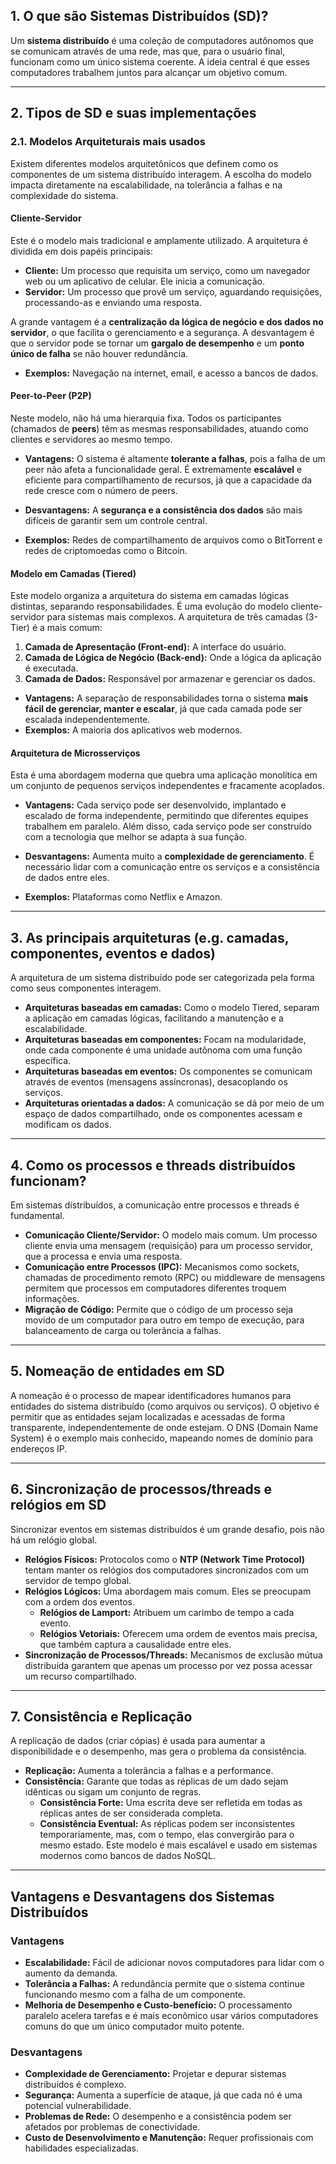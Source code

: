 ## 1. O que são Sistemas Distribuídos (SD)?

Um **sistema distribuído** é uma coleção de computadores autônomos que se comunicam através de uma rede, mas que, para o usuário final, funcionam como um único sistema coerente. A ideia central é que esses computadores trabalhem juntos para alcançar um objetivo comum. 

---

## 2. Tipos de SD e suas implementações

### **2.1. Modelos Arquiteturais mais usados**

Existem diferentes modelos arquitetônicos que definem como os componentes de um sistema distribuído interagem. A escolha do modelo impacta diretamente na escalabilidade, na tolerância a falhas e na complexidade do sistema.

#### **Cliente-Servidor**

Este é o modelo mais tradicional e amplamente utilizado. A arquitetura é dividida em dois papéis principais:

* **Cliente:** Um processo que requisita um serviço, como um navegador web ou um aplicativo de celular. Ele inicia a comunicação.
* **Servidor:** Um processo que provê um serviço, aguardando requisições, processando-as e enviando uma resposta.

A grande vantagem é a **centralização da lógica de negócio e dos dados no servidor**, o que facilita o gerenciamento e a segurança. A desvantagem é que o servidor pode se tornar um **gargalo de desempenho** e um **ponto único de falha** se não houver redundância.

* **Exemplos:** Navegação na internet, email, e acesso a bancos de dados.

#### **Peer-to-Peer (P2P)**

Neste modelo, não há uma hierarquia fixa. Todos os participantes (chamados de **peers**) têm as mesmas responsabilidades, atuando como clientes e servidores ao mesmo tempo.

* **Vantagens:** O sistema é altamente **tolerante a falhas**, pois a falha de um peer não afeta a funcionalidade geral. É extremamente **escalável** e eficiente para compartilhamento de recursos, já que a capacidade da rede cresce com o número de peers.
* **Desvantagens:** A **segurança e a consistência dos dados** são mais difíceis de garantir sem um controle central.

* **Exemplos:** Redes de compartilhamento de arquivos como o BitTorrent e redes de criptomoedas como o Bitcoin.

#### **Modelo em Camadas (Tiered)**

Este modelo organiza a arquitetura do sistema em camadas lógicas distintas, separando responsabilidades. É uma evolução do modelo cliente-servidor para sistemas mais complexos. A arquitetura de três camadas (3-Tier) é a mais comum:

1.  **Camada de Apresentação (Front-end):** A interface do usuário.
2.  **Camada de Lógica de Negócio (Back-end):** Onde a lógica da aplicação é executada.
3.  **Camada de Dados:** Responsável por armazenar e gerenciar os dados.

* **Vantagens:** A separação de responsabilidades torna o sistema **mais fácil de gerenciar, manter e escalar**, já que cada camada pode ser escalada independentemente.
* **Exemplos:** A maioria dos aplicativos web modernos.

#### **Arquitetura de Microsserviços**

Esta é uma abordagem moderna que quebra uma aplicação monolítica em um conjunto de pequenos serviços independentes e fracamente acoplados.

* **Vantagens:** Cada serviço pode ser desenvolvido, implantado e escalado de forma independente, permitindo que diferentes equipes trabalhem em paralelo. Além disso, cada serviço pode ser construído com a tecnologia que melhor se adapta à sua função.
* **Desvantagens:** Aumenta muito a **complexidade de gerenciamento**. É necessário lidar com a comunicação entre os serviços e a consistência de dados entre eles.

* **Exemplos:** Plataformas como Netflix e Amazon.

---

## 3. As principais arquiteturas (e.g. camadas, componentes, eventos e dados)

A arquitetura de um sistema distribuído pode ser categorizada pela forma como seus componentes interagem.

* **Arquiteturas baseadas em camadas:** Como o modelo Tiered, separam a aplicação em camadas lógicas, facilitando a manutenção e a escalabilidade.
* **Arquiteturas baseadas em componentes:** Focam na modularidade, onde cada componente é uma unidade autônoma com uma função específica.
* **Arquiteturas baseadas em eventos:** Os componentes se comunicam através de eventos (mensagens assíncronas), desacoplando os serviços.
* **Arquiteturas orientadas a dados:** A comunicação se dá por meio de um espaço de dados compartilhado, onde os componentes acessam e modificam os dados.

---

## 4. Como os processos e threads distribuídos funcionam?

Em sistemas distribuídos, a comunicação entre processos e threads é fundamental.

* **Comunicação Cliente/Servidor:** O modelo mais comum. Um processo cliente envia uma mensagem (requisição) para um processo servidor, que a processa e envia uma resposta.
* **Comunicação entre Processos (IPC):** Mecanismos como sockets, chamadas de procedimento remoto (RPC) ou middleware de mensagens permitem que processos em computadores diferentes troquem informações.
* **Migração de Código:** Permite que o código de um processo seja movido de um computador para outro em tempo de execução, para balanceamento de carga ou tolerância a falhas.

---

## 5. Nomeação de entidades em SD

A nomeação é o processo de mapear identificadores humanos para entidades do sistema distribuído (como arquivos ou serviços). O objetivo é permitir que as entidades sejam localizadas e acessadas de forma transparente, independentemente de onde estejam. O DNS (Domain Name System) é o exemplo mais conhecido, mapeando nomes de domínio para endereços IP.

---

## 6. Sincronização de processos/threads e relógios em SD

Sincronizar eventos em sistemas distribuídos é um grande desafio, pois não há um relógio global.

* **Relógios Físicos:** Protocolos como o **NTP (Network Time Protocol)** tentam manter os relógios dos computadores sincronizados com um servidor de tempo global.
* **Relógios Lógicos:** Uma abordagem mais comum. Eles se preocupam com a ordem dos eventos.
    * **Relógios de Lamport:** Atribuem um carimbo de tempo a cada evento.
    * **Relógios Vetoriais:** Oferecem uma ordem de eventos mais precisa, que também captura a causalidade entre eles.
* **Sincronização de Processos/Threads:** Mecanismos de exclusão mútua distribuída garantem que apenas um processo por vez possa acessar um recurso compartilhado.

---

## 7. Consistência e Replicação

A replicação de dados (criar cópias) é usada para aumentar a disponibilidade e o desempenho, mas gera o problema da consistência.

* **Replicação:** Aumenta a tolerância a falhas e a performance.
* **Consistência:** Garante que todas as réplicas de um dado sejam idênticas ou sigam um conjunto de regras.
    * **Consistência Forte:** Uma escrita deve ser refletida em todas as réplicas antes de ser considerada completa.
    * **Consistência Eventual:** As réplicas podem ser inconsistentes temporariamente, mas, com o tempo, elas convergirão para o mesmo estado. Este modelo é mais escalável e usado em sistemas modernos como bancos de dados NoSQL.

---

## Vantagens e Desvantagens dos Sistemas Distribuídos

### Vantagens

* **Escalabilidade:** Fácil de adicionar novos computadores para lidar com o aumento da demanda.
* **Tolerância a Falhas:** A redundância permite que o sistema continue funcionando mesmo com a falha de um componente.
* **Melhoria de Desempenho e Custo-benefício:** O processamento paralelo acelera tarefas e é mais econômico usar vários computadores comuns do que um único computador muito potente.

### Desvantagens

* **Complexidade de Gerenciamento:** Projetar e depurar sistemas distribuídos é complexo.
* **Segurança:** Aumenta a superfície de ataque, já que cada nó é uma potencial vulnerabilidade.
* **Problemas de Rede:** O desempenho e a consistência podem ser afetados por problemas de conectividade.
* **Custo de Desenvolvimento e Manutenção:** Requer profissionais com habilidades especializadas.